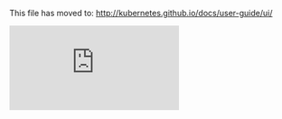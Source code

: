 <!-- BEGIN MUNGE: UNVERSIONED_WARNING -->


<!-- END MUNGE: UNVERSIONED_WARNING -->

This file has moved to: http://kubernetes.github.io/docs/user-guide/ui/




<!-- BEGIN MUNGE: IS_VERSIONED -->
<!-- TAG IS_VERSIONED -->
<!-- END MUNGE: IS_VERSIONED -->


<!-- BEGIN MUNGE: GENERATED_ANALYTICS -->
[![Analytics](https://kubernetes-site.appspot.com/UA-36037335-10/GitHub/docs/user-guide/ui.md?pixel)]()
<!-- END MUNGE: GENERATED_ANALYTICS -->
